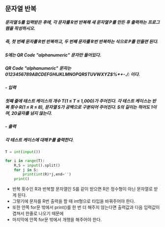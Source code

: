 ## 문자열 반복
##### 문자열 S를 입력받은 후에, 각 문자를 R번 반복해 새 문자열 P를 만든 후 출력하는 프로그램을 작성하시오.
##### 즉, 첫 번째 문자를 R번 반복하고, 두 번째 문자를 R번 반복하는 식으로 P를 만들면 된다. 
##### S에는 QR Code "alphanumeric" 문자만 들어있다.

##### QR Code "alphanumeric" 문자는 0123456789ABCDEFGHIJKLMNOPQRSTUVWXYZ\$%*+-./: 이다.

##### - 입력
##### 첫째 줄에 테스트 케이스의 개수 T(1 ≤ T ≤ 1,000)가 주어진다. 각 테스트 케이스는 반복 횟수 R(1 ≤ R ≤ 8), 문자열 S가 공백으로 구분되어 주어진다. S의 길이는 적어도 1이며, 20글자를 넘지 않는다. 

##### - 출력
##### 각 테스트 케이스에 대해 P를 출력한다.

```python
T = int(input())

for i in range(T):
    R,S = input().split()
    for j in S:
        print(int(R)*j,end='')
    print()
```

- 반복 횟수인 R과 반복할 문자열인 S를 같이 받으면 R은 정수형이 아닌 문자열로 받게 된다.
- 그렇기에 문자를 R번 출력을 할 때 int형으로 타입을 바꿔주어야 한다.
- 또한 안쪽 for문 밖에서 print()를 한 번 더 해주지 않는다면 출력값과 다음 입력값이 겹쳐서 한줄로 나오기 때문에
- 마지막에 안쪽 for문 밖에서 개행을 해주어야 한다.
